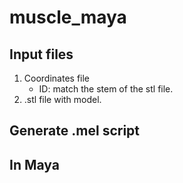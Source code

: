 # muscle_maya

## Input files

1. Coordinates file
    - ID: match the stem of the stl file.
2. .stl file with model.

## Generate .mel script

## In Maya
